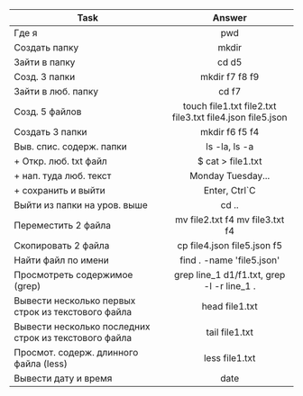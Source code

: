 

|     Task      |     Answer    |
| ------------- |:-------------:|
| Где я         | pwd           |
| Создать папку | mkdir         |
| Зайти в папку | cd d5         |
| Созд. 3 папки | mkdir f7 f8 f9|
| Зайти в люб. папку| cd f7      |
|Созд. 5 файлов | touch file1.txt file2.txt file3.txt file4.json file5.json|
|Создать 3 папки|mkdir f6 f5 f4|
|Выв. спис. содерж. папки|ls -la, ls -a|
|+ Откр. люб. txt файл|$ cat > file1.txt|
|+ нап. тудa люб. текст| Monday Tuesday...|
|+ сохранить и выйти| Enter, Ctrl`C|
|Выйти из папки на уров. выше| cd .. |
|Переместить 2 файла|mv file2.txt f4  mv file3.txt f4|
|Скопировать 2 файла| cp file4.json file5.json f5|
|Найти файл по имени| find . -name 'file5.json'|
|Просмотреть содержимое (grep)|grep line_1 d1/f1.txt,  grep -l -r line_1 .|
|Вывести несколько первых строк из текстового файла|head file1.txt|
|Вывести несколько последних строк из текстового файла|tail file1.txt|
| Просмот. содерж. длинного файла (less)|less file1.txt|
|Вывести дату и время|date|